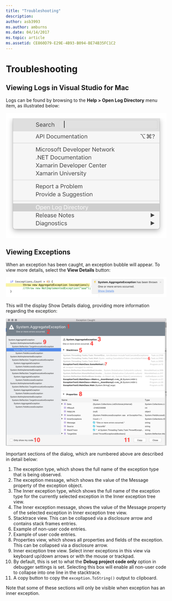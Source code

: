 ```yaml
---
title: "Troubleshooting"
description: 
author: asb3993
ms.author: amburns
ms.date: 04/14/2017
ms.topic: article
ms.assetid: CE860D79-E29E-4B93-B094-BE74B35FC1C2
---
```


# Troubleshooting

## Viewing Logs in Visual Studio for Mac
 
Logs can be found by browsing to the **Help > Open Log Directory** menu item, as illustrated below:

![Open Log directory menu item](media/troubleshooting-image1.png)

## Viewing Exceptions

When an exception has been caught, an exception bubble will appear. To view more details, select the **View Details** button:

![View more details about an exception](media/troubleshooting-image2.png)

This will the display Show Details dialog, providing more information regarding the exception:

![](media/troubleshooting-image3.png)

Important sections of the dialog, which are numbered above are described in detail below:

1. The exception type, which shows the full name of the exception type that is being observed.
2. The exception message, which shows the value of the Message property of the exception object.
3. The Inner exception type, which shows the full name of the exception type for the currently selected exception in the Inner exception tree view.
4. The Inner exception message, shows the value of the Message property of the selected exception in Inner exception tree view.
5. Stacktrace view. This can be collapsed via a disclosure arrow and contains stack frames entries.
6. Example of non-user code entries.
7. Example of user code entries.
8. Properties view, which shows all properties and fields of the exception. This can be collapsed via a disclosure arrow.
9. Inner exception tree view. Select inner exceptions in this view via keyboard up/down arrows or with the mouse or trackpad.
10. By default, this is set to what the **Debug project code only** option in debugger settings is set. Selecting this box will enable all non-user code to collapse into one line in the stacktrace.
11. A copy button to copy the `exception.ToString()` output to clipboard.

Note that some of these sections will only be visible when exception has an inner exception.